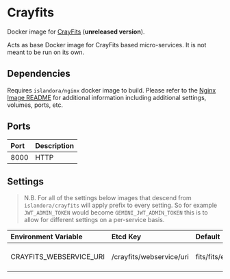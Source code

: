 # Crayfits

Docker image for [CrayFits] (**unreleased version**).

Acts as base Docker image for CrayFits based micro-services. It is not meant to
be run on its own.

## Dependencies

Requires `islandora/nginx` docker image to build. Please refer to the
[Nginx Image README](../nginx/README.md) for additional information including
additional settings, volumes, ports, etc.

## Ports

| Port | Description |
| :--- | :---------- |
| 8000 | HTTP        |

## Settings

> N.B. For all of the settings below images that descend from
> ``islandora/crayfits`` will apply prefix to every setting. So for example
> `JWT_ADMIN_TOKEN` would become `GEMINI_JWT_ADMIN_TOKEN` this is to allow for
> different settings on a per-service basis.

| Environment Variable    | Etcd Key                 | Default                | Description                  |
| :---------------------- | :----------------------- | :--------------------- | :--------------------------- |
| CRAYFITS_WEBSERVICE_URI | /crayfits/webservice/uri | fits/fits/examine | The URL of the FITS servlet. |

[CrayFits]: https://github.com/roblib/CrayFits
